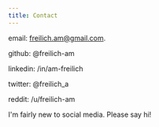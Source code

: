 ```yaml
---
title: Contact
---
```


email: freilich.am@gmail.com.

github: @freilich-am

linkedin: /in/am-freilich

twitter: @freilich_a

reddit: /u/freilich-am

I'm fairly new to social media. Please say hi!
